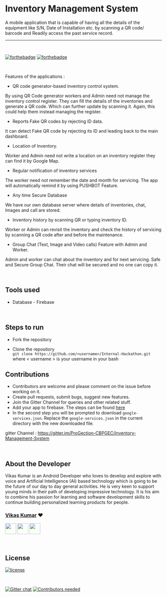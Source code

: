 # Inventory Management System

A mobile application that is capable of having all the details of the equipment like S/N, Date of Installation etc. by scanning a QR code/ barcode and Readily access the past service record.


<hr>

<br>

[![forthebadge](http://forthebadge.com/images/badges/built-with-love.svg)](http://forthebadge.com)
[![forthebadge](https://forthebadge.com/images/badges/check-it-out.svg)](https://forthebadge.com)

<br>

Features of the applications :

* QR code generator-based inventory control system.

By using QR Code generator workers and Admin need not manage the inventory control register. They can fill the details of the inventories and generate a QR code. Which can further update by scanning it. Again, this could help them instead managing the register. 
* Reports Fake QR codes by rejecting ID data.

It can detect Fake QR code by rejecting its ID and leading back to the main dashboard.
* Location of Inventory.

Worker and Admin need not write a location on an inventory register they can find it by Google Map.
* Regular notification of inventory services

The worker need not remember the date and month for servicing. The app will automatically remind it by using PUSHBOT Feature.
* Any time  Secure Database

We have our own database server where details of inventories, chat, Images and call are stored.
* Inventory history by scanning QR or typing inventory ID.

Worker or Admin can revisit the inventory and check the history of servicing by scanning a QR code after and before the maintenance.  
* Group Chat (Text, Image and Video calls) Feature with Admin and Worker. 

Admin and worker can chat about the inventory and for next servicing. Safe and Secure Group Chat. Their chat will be secured and no one can copy it.

<br>


## Tools used
* Database - Firebase

<br>

## Steps to run

* Fork the repository

* Clone the repository  
  `git clone https://github.com/<username>/Internal-Hackathon.git`   
  where \< username \> is your username in your bash


## Contributions 

* Contributors are welcome and please comment on the issue before working on it.
* Create pull requests, submit bugs, suggest new features.
* Join the Gitter Channel for queries and other related stuff.
* Add your app to firebase. The steps can be found [here](https://firebase.google.com/docs/database/android/start)
* In the second step you will be prompted to download ```google-services.json```. Replace the ```google-services.json``` in the current directory with the new downloaded file. 


gitter Channel : https://gitter.im/ProGection-CBPGEC/Inventory-Management-System

<br>

## About the Developer

Vikas Kumar is an Android Developer who loves to develop and explore with voice and Artificial Intelligence (AI) based technology which is going to be the future of our day to day general activities. He is very keen to support young minds in their path of developing impressive technology. It is his aim to combine his passion for learning and software development skills to continue building personalized learning products for people.

### [Vikas Kumar](https://github.com/VikasPandey121) ❤

[<img src="https://image.flaticon.com/icons/svg/185/185964.svg" width="35" padding="10">](https://linkedin.com/in/VikasPandey121/)
[<img src="https://image.flaticon.com/icons/svg/185/185981.svg" width="35" padding="10">](https://www.facebook.com/VikasPandey827)
[<img src="https://image.flaticon.com/icons/svg/185/185985.svg" width="35" padding="10">](https://www.instagram.com/VikasPandey121/)

<br>


## License

[![license](https://img.shields.io/github/license/mashape/apistatus.svg)](#)

<br>

[![Gitter chat](https://badges.gitter.im/gitterHQ/gitter.png)](https://gitter.im/ProGection-CBPGEC/WildCare) 
[![Contributors needed](https://img.shields.io/badge/contributors-needed-yellow.svg)](#)
